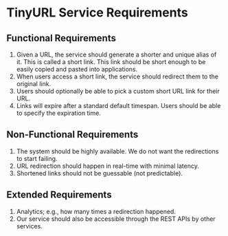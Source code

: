 # TinyURL Service Requirements

## Functional Requirements
1. Given a URL, the service should generate a shorter and unique alias of it. This is called a short link. This link should be short enough to be easily copied and pasted into applications.
2. When users access a short link, the service should redirect them to the original link.
3. Users should optionally be able to pick a custom short URL link for their URL.
4. Links will expire after a standard default timespan. Users should be able to specify the expiration time.

## Non-Functional Requirements
1. The system should be highly available. We do not want the redirections to start failing.
2. URL redirection should happen in real-time with minimal latency.
3. Shortened links should not be guessable (not predictable).

## Extended Requirements
1. Analytics; e.g., how many times a redirection happened.
2. Our service should also be accessible through the REST APIs by other services. 